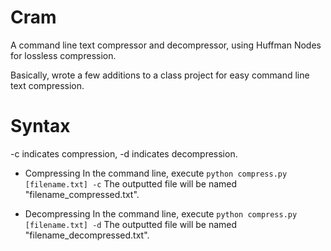 # Cram

A command line text compressor and decompressor, using Huffman Nodes for lossless compression.

Basically, wrote a few additions to a class project for easy command line text compression.

# Syntax
-c indicates compression, -d indicates decompression.

- Compressing
In the command line, execute `python compress.py [filename.txt] -c`
The outputted file will be named "filename_compressed.txt".

- Decompressing
In the command line, execute `python compress.py [filename.txt] -d`
The outputted file will be named "filename_decompressed.txt".
